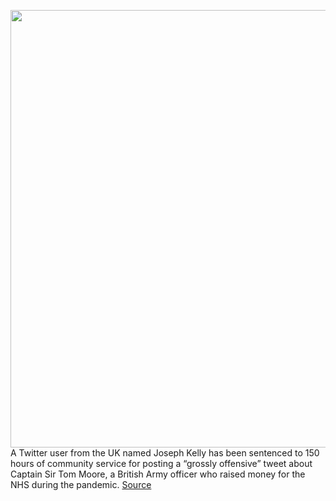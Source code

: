 <img src='https://cdn.vox-cdn.com/thumbor/p4_qOuqSRK8J85bbMAVfJsOp-KY=/0x0:2040x1360/1200x800/filters:focal(857x517:1183x843)/cdn.vox-cdn.com/uploads/chorus_image/image/70692927/acastro_180827_1777_0004.0.jpg' width='700px' /><br/>
A Twitter user from the UK named Joseph Kelly has been sentenced to 150 hours of community service for posting a “grossly offensive” tweet about Captain Sir Tom Moore, a British Army officer who raised money for the NHS during the pandemic.
<a href='https://www.theverge.com/2022/3/31/23004339/uk-twitter-user-sentenced-grossly-offensive-tweet-tom-moore-joseph-kelly'> Source <a/>